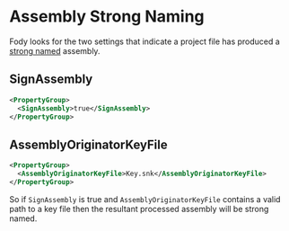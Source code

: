 # Assembly Strong Naming

Fody looks for the two settings that indicate a project file has produced a [strong named](https://docs.microsoft.com/en-us/dotnet/framework/app-domains/strong-named-assemblies) assembly.


## SignAssembly

```xml
<PropertyGroup>
  <SignAssembly>true</SignAssembly>
</PropertyGroup>
```


## AssemblyOriginatorKeyFile 

```xml
<PropertyGroup>
  <AssemblyOriginatorKeyFile>Key.snk</AssemblyOriginatorKeyFile>
</PropertyGroup>
```

So if `SignAssembly` is true and `AssemblyOriginatorKeyFile` contains a valid path to a key file then the resultant processed assembly will be strong named.
